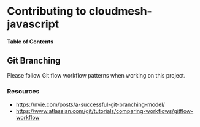 # Contributing to cloudmesh-javascript

#### Table of Contents

## Git Branching 

Please follow Git flow workflow patterns when working on this project.

### Resources

* <https://nvie.com/posts/a-successful-git-branching-model/>
* <https://www.atlassian.com/git/tutorials/comparing-workflows/gitflow-workflow>
